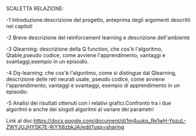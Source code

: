 SCALETTA RELAZIONE:

-1 Introduzione:descrizione del progetto, anteprima degli argomenti descritti nei capitoli

-2 Breve descrizione del reinforcement learning e descrizione dell'ambiente

-3 Qlearning: descrizione della Q function, che cos'è l'algoritmo, Qtable,pseudo codice, come avviene l'apprendimento, vantaggi e svantaggi,esempio in un episodio.

-4 Dq-learning: che cos'è l'algoritmo, come si distingue dal Qlearning, descrizione delle reti neurali usate, pseudo codice, come avviene l'apprendimento, vantaggi e svantaggi, esempio di apprendimento in un episodio.

-5 Analisi dei risultati ottenuti con i relativi grafici.Confronto tra i due algoritmi e anche dei singoli algoritmi al variare dei parametri


Link al doc:https://docs.google.com/document/d/1m4uukp_Re1wH-YpzuL-ZWYJUJHYSK7E-RiY1t8zbkJA/edit?usp=sharing
